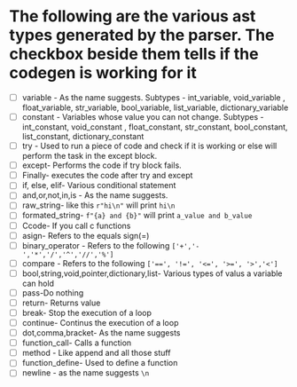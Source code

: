 # The following are the various ast types generated by the parser. The checkbox beside them tells if the codegen is working for it

- [ ] variable - As the name suggests. Subtypes - int_variable, void_variable , float_variable, str_variable, bool_variable, list_variable, dictionary_variable
- [ ] constant - Variables whose value you can not change. Subtypes - int_constant, void_constant , float_constant, str_constant, bool_constant, list_constant, dictionary_constant
- [ ] try - Used to run a piece of code and check if it is working or else will perform the task in the except block.
- [ ] except- Performs the code if try block fails.
- [ ] Finally- executes the code after try and except
- [ ] if, else, elif- Various conditional statement
- [ ] and,or,not,in,is - As the name suggests.
- [ ] raw_string- like this `r"hi\n"` will print `hi\n`
- [ ] formated_string- `f"{a} and {b}"` will print `a_value and b_value`
- [ ] Ccode- If you call c functions
- [ ] asign- Refers to the equals sign(=)
- [ ] binary_operator - Refers to the following `['+','-','*','/','^','//','%']`
- [ ] compare - Refers to the following `['==', '!=', '<=', '>=', '>','<']`
- [ ] bool,string,void,pointer,dictionary,list- Various types of valus a variable can hold
- [ ] pass-Do nothing
- [ ] return- Returns value
- [ ] break- Stop the execution of a loop
- [ ] continue- Continus the execution of a loop
- [ ] dot,comma,bracket- As the name suggests
- [ ] function_call- Calls a function
- [ ] method - Like append and all those stuff
- [ ] function_define- Used to define a function
- [ ] newline - as the name suggests `\n`